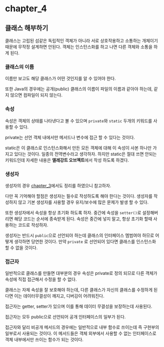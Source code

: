 # chapter_4
## 클래스 해부하기

클래스는 고립된 섬같은 독립적인 객체가 아니라 서로 상호작용하고 소통하는 개체이기 때문에 무작정 설계하면 안된다. 객체는 인스턴스화를 하고 나면 다른 객체와 소통을 하게 된다.

### 클래스의 이름

이름만 보고도 해당 클래스가 어떤 것인지를 알 수 있어야 한다. 

또한 Java의 경우에는 공개(public) 클래스의 이름이 파일의 이름과 같아야 하는데, 같지 않으면 컴파일이 되지 않는다.

### 속성

속성은 객체의 상태를 나타낸다고 볼 수 있으며 `private`와 `static` 두개의 키워드를 사용할 수 있다.

private는 선언 객체 내에서만 메서드나 변수에 접근 할 수 있다는 것이다.

static은 이 클래스로 인스턴스화해서 만든 모든 객체에 대해 이 속성이 사본 하나만 가지고 있다는 것이다. 일종의 전역변수라고 생각하자.
하지만 static은 절대 쓰면 안되는 키워드인데 자세한 내용은 **엘레강트 오브젝트**에서 작성 하도록 하겠다.

### 생성자

생성자의 경우 [chapter_3](chapter_3.md)에서도 정리를 하였으니 참고하자.

다만 꼭 기억해야 할점은 생성자는 필수로 작성하도록 해야 한다는 것이다. 생성자를 작성하지 않고 기본 생성자를 사용할 경우 유지/보수에 많은 문제가 발생 할 수 있다.

또한 생성자에서 속성을 항상 초기화 하도록 하자. 중간에 속성을 `setter()`로 설정해버리면 해당 코드는 순서에 종속받게 된다. 속성은 중간에 넣지 말고, 항상 초기화 할때 사용하는 코드로 작성하자.

생성자는 반드시 `public`으로 선언되야 하는데 클래스의 인터페이스 멤범여야 하므로 어떻게 생각하면 당연한 것이다. 만약 `private` 로 선언되어 있다면 클래스를 인스턴스화 할 수 없을 것이다.

### 접근자

일반적으로 클래스를 만들면 대부분의 경우 속성은 private로 정의 되므로 다른 객체가 속성에 직접 접근해서 수정을 할 수 없다.

클래스는 자체 속성을 잘 보호해야 하는데, 다른 클래스가 자신의 클래스를 수정하게 된다면 이는 데이터무결성이 깨지고, 디버깅이 어려워진다. 

접근자는 getter, setter가 있으며 이를 통해 데이터 무결성을 보장하는데 사용된다.

접근자는 모두 public으로 선언되어 공개 인터페이스의 일부가 된다.

접근자와 달리 비공개 메서드의 경우에는 일반적으로 내부 함수로 쓰이는데 즉 구현부의 일부로서 사용되는 것이다. 이 메서드들은 객체 외부에서 사용할 수 없는 인터페이스로 객체 내부에서만 쓰이는 함수가 되는 것이다.